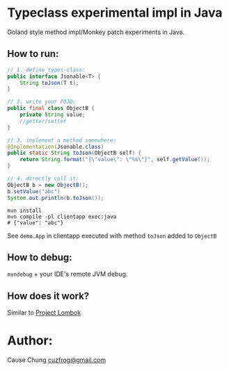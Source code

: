 # Typeclass experimental impl in Java

Goland style method impl/Monkey patch experiments in Java.

## How to run:
```java
// 1. define types-class:
public interface Jsonable<T> {
    String toJson(T t);
}

// 2. write your POJO:
public final class ObjectB {
    private String value;
    //getter/setter
}

// 3. implement a method somewhere:
@Implementation(Jsonable.class)
public static String toJson(ObjectB self) {
    return String.format("{\"value\": \"%s\"}", self.getValue());
}

// 4. directly call it:
ObjectB b = new ObjectB();
b.setValue("abc")
System.out.println(b.toJson());
```

```shell
mvn install
mvn compile -pl clientapp exec:java
# {"value": "abc"}
```
See `demo.App` in clientapp executed with method `toJson` added to `ObjectB`
## How to debug:
`mvndebug` + your IDE's remote JVM debug.

## How does it work?
Similar to [Project Lombok](https://github.com/projectlombok/lombok)

# Author:
Cause Chung <cuzfrog@gmail.com>
